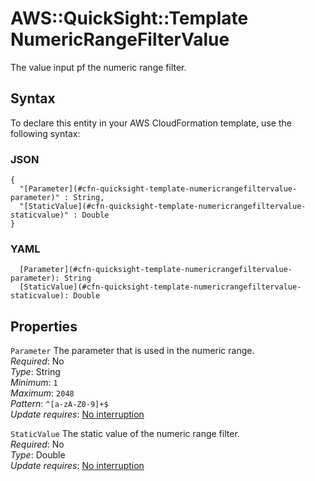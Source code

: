 # AWS::QuickSight::Template NumericRangeFilterValue<a name="aws-properties-quicksight-template-numericrangefiltervalue"></a>

The value input pf the numeric range filter\.

## Syntax<a name="aws-properties-quicksight-template-numericrangefiltervalue-syntax"></a>

To declare this entity in your AWS CloudFormation template, use the following syntax:

### JSON<a name="aws-properties-quicksight-template-numericrangefiltervalue-syntax.json"></a>

```
{
  "[Parameter](#cfn-quicksight-template-numericrangefiltervalue-parameter)" : String,
  "[StaticValue](#cfn-quicksight-template-numericrangefiltervalue-staticvalue)" : Double
}
```

### YAML<a name="aws-properties-quicksight-template-numericrangefiltervalue-syntax.yaml"></a>

```
  [Parameter](#cfn-quicksight-template-numericrangefiltervalue-parameter): String
  [StaticValue](#cfn-quicksight-template-numericrangefiltervalue-staticvalue): Double
```

## Properties<a name="aws-properties-quicksight-template-numericrangefiltervalue-properties"></a>

`Parameter` <a name="cfn-quicksight-template-numericrangefiltervalue-parameter"></a>
The parameter that is used in the numeric range\.  
_Required_: No  
_Type_: String  
_Minimum_: `1`  
_Maximum_: `2048`  
_Pattern_: `^[a-zA-Z0-9]+$`  
_Update requires_: [No interruption](https://docs.aws.amazon.com/AWSCloudFormation/latest/UserGuide/using-cfn-updating-stacks-update-behaviors.html#update-no-interrupt)

`StaticValue` <a name="cfn-quicksight-template-numericrangefiltervalue-staticvalue"></a>
The static value of the numeric range filter\.  
_Required_: No  
_Type_: Double  
_Update requires_: [No interruption](https://docs.aws.amazon.com/AWSCloudFormation/latest/UserGuide/using-cfn-updating-stacks-update-behaviors.html#update-no-interrupt)
